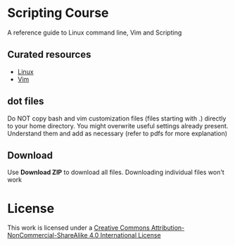 # Scripting Course
A reference guide to Linux command line, Vim and Scripting

## Curated resources
* [Linux](./Linux_curated_resources.md)
* [Vim](./Vim_curated_resources.md)

## dot files
Do NOT copy bash and vim customization files (files starting with .) directly to your home directory. You might overwrite useful settings already present. Understand them and add as necessary (refer to pdfs for more explanation)

## Download
Use **Download ZIP** to download all files. Downloading individual files won't work

# License
This work is licensed under a [Creative Commons Attribution-NonCommercial-ShareAlike 4.0 International License](http://creativecommons.org/licenses/by-nc-sa/4.0/)

